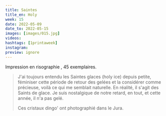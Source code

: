```yaml
---
title: Saintes 
title_en: Holy
week: 15
date: 2022-05-09
date_to: 2022-05-15
images: [images/015.jpg]
videos: 
hashtags: [1printaweek]
instagram: 
preview: ignore
---
```




Impression en risographie , 45 exemplaires.

> J'ai toujours entendu les Saintes glaces (holy ice) depuis petite, féminiser cette période  de retour des gelées et la considérer comme précieuse, voilà ce qui me semblait naturelle. En réalité, il s'agit des Saints de glace. Je suis nostalgique de notre retard, en tout, et cette année, il n'a pas gelé.
>
> Ces cristaux dingo' ont photographié dans le Jura.


